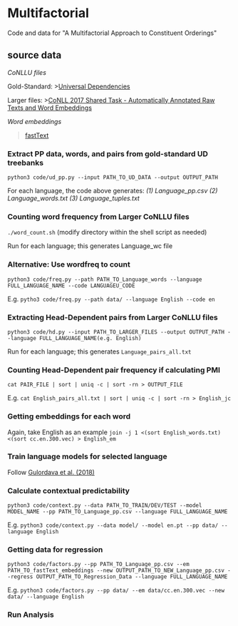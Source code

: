 # Multifactorial
 Code and data for "A Multifactorial Approach to Constituent Orderings"

## source data

*CoNLLU files*
 
Gold-Standard: >[Universal Dependencies](https://github.com/UniversalDependencies)

Larger files: >[CoNLL 2017 Shared Task - Automatically Annotated Raw Texts and Word Embeddings](https://lindat.mff.cuni.cz/repository/xmlui/handle/11234/1-1989)  


*Word embeddings*

 >[fastText](https://fasttext.cc/docs/en/crawl-vectors.html)
 
### Extract PP data, words, and pairs from gold-standard UD treebanks ###
```python3 code/ud_pp.py --input PATH_TO_UD_DATA --output OUTPUT_PATH```

For each language, the code above generates:
*(1) Language_pp.csv*
*(2) Language_words.txt*
*(3) Language_tuples.txt*

### Counting word frequency from Larger CoNLLU files ###
```./word_count.sh``` (modify directory within the shell script as needed)

Run for each language; this generates Language_wc file

### Alternative: Use wordfreq to count ###
```python3 code/freq.py --path PATH_TO_Language_words --language FULL_LANGUAGE_NAME --code LANGUAGEU_CODE```

E.g. ```pytho3 code/freq.py --path data/ --language English --code en```

### Extracting Head-Dependent pairs from Larger CoNLLU files ###
```python3 code/hd.py --input PATH_TO_LARGER_FILES --output OUTPUT_PATH --language FULL_LANGUAGE_NAME(e.g. English)```

Run for each language; this generates ```Language_pairs_all.txt```

### Counting Head-Dependent pair frequency if calculating PMI ###
```cat PAIR_FILE | sort | uniq -c | sort -rn > OUTPUT_FILE```

E.g. ```cat English_pairs_all.txt | sort | uniq -c | sort -rn > English_jc```

### Getting embeddings for each word ###
Again, take English as an example ```join -j 1 <(sort English_words.txt) <(sort cc.en.300.vec) > English_em```

### Train language models for selected language ###
Follow [Gulordava et al. (2018)](https://github.com/facebookresearch/colorlessgreenRNNs)

### Calculate contextual predictability ###
```python3 code/context.py --data PATH_TO_TRAIN/DEV/TEST --model MODEL_NAME --pp PATH_TO_Language_pp.csv --language FULL_LANGUAGE_NAME```

E.g. ```python3 code/context.py --data model/ --model en.pt --pp data/ --language English```


### Getting data for regression ###
```python3 code/factors.py --pp PATH_TO_Language_pp.csv --em PATH_TO_fastText_embeddings --new OUTPUT_PATH_TO_NEW_Language_pp.csv --regress OUTPUT_PATH_TO_Regression_Data --language FULL_LANGUAGE_NAME```

E.g. ```python3 code/factors.py --pp data/ --em data/cc.en.300.vec --new data/ --language English```

### Run Analysis ###
